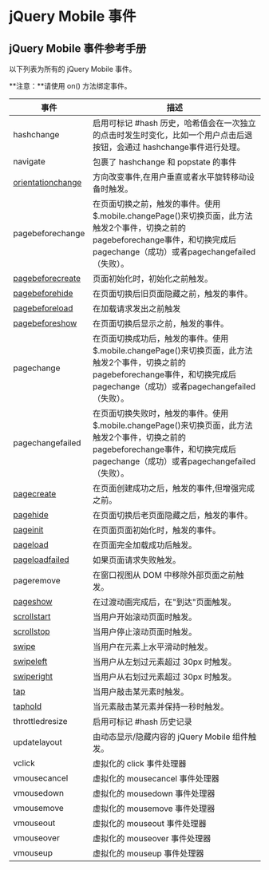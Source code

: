 # jQuery Mobile 事件

## jQuery Mobile 事件参考手册

以下列表为所有的 jQuery Mobile 事件。

**注意：**请使用 on() 方法绑定事件。

| 事件 | 描述 |
| --- | --- |
| hashchange | 启用可标记 #hash 历史，哈希值会在一次独立的点击时发生时变化，比如一个用户点击后退按钮，会通过 hashchange事件进行处理。 |
| navigate  | 包裹了 hashchange 和 popstate 的事件 |
| [orientationchange](event-orientationchange.html) | 方向改变事件,在用户垂直或者水平旋转移动设备时触发。 |
| pagebeforechange | 在页面切换之前，触发的事件。使用$.mobile.changePage()来切换页面，此方法触发2个事件，切换之前的pagebeforechange事件，和切换完成后pagechange（成功）或者pagechangefailed（失败）。 |
| [pagebeforecreate](event-pagebeforecreate.html) | 页面初始化时，初始化之前触发。 |
| [pagebeforehide](event-pagebeforehide.html) | 在页面切换后旧页面隐藏之前，触发的事件。 |
| [pagebeforeload](event-pagebeforeload.html) | 在加载请求发出之前触发 |
| [pagebeforeshow](event-pagebeforeshow.html) | 在页面切换后显示之前，触发的事件。 |
| pagechange | 在页面切换成功后，触发的事件。使用$.mobile.changePage()来切换页面，此方法触发2个事件，切换之前的pagebeforechange事件，和切换完成后pagechange（成功）或者pagechangefailed（失败）。 |
| pagechangefailed | 在页面切换失败时，触发的事件。使用$.mobile.changePage()来切换页面，此方法触发2个事件，切换之前的pagebeforechange事件，和切换完成后pagechange（成功）或者pagechangefailed（失败）。 |
| [pagecreate](event-pagecreate.html) | 在页面创建成功之后，触发的事件,但增强完成之前。 |
| [pagehide](event-pagehide.html) | 在页面切换后老页面隐藏之后，触发的事件。 |
| [pageinit](event-pageinit.html) | 在页面页面初始化时，触发的事件。 |
| [pageload](event-pageload.html) | 在页面完全加载成功后触发。 |
| [pageloadfailed](event-pageloadfailed.html) | 如果页面请求失败触发。 |
| pageremove | 在窗口视图从 DOM 中移除外部页面之前触发。 |
| [pageshow](event-pageshow.html) | 在过渡动画完成后，在"到达"页面触发。 |
| [scrollstart](event-scrollstart.html) | 当用户开始滚动页面时触发。 |
| [scrollstop](event-scrollstop.html) | 当用户停止滚动页面时触发。 |
| [swipe](event-swipe.html) | 当用户在元素上水平滑动时触发。 |
| [swipeleft](event-swipeleft.html) | 当用户从左划过元素超过 30px 时触发。 |
| [swiperight](event-swiperight.html) | 当用户从右划过元素超过 30px 时触发。 |
| [tap](event-tap.html) | 当用户敲击某元素时触发。 |
| [taphold](event-taphold.html) | 当元素敲击某元素并保持一秒时触发。 |
| throttledresize | 启用可标记 #hash 历史记录 |
| updatelayout | 由动态显示/隐藏内容的 jQuery Mobile 组件触发。 |
| vclick | 虚拟化的 click 事件处理器 |
| vmousecancel | 虚拟化的 mousecancel 事件处理器 |
| vmousedown | 虚拟化的 mousedown 事件处理器 |
| vmousemove | 虚拟化的 mousemove 事件处理器 |
| vmouseout | 虚拟化的 mouseout 事件处理器 |
| vmouseover | 虚拟化的 mouseover 事件处理器 |
| vmouseup | 虚拟化的 mouseup 事件处理器 |

